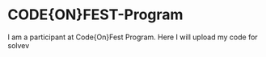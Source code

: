 # CODE{ON}FEST-Program

I am a participant at Code{On}Fest Program.
Here I will upload my code for solvev
